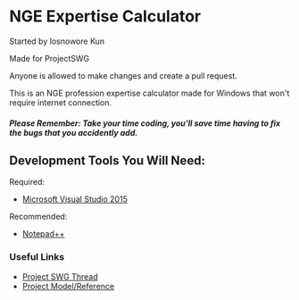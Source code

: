# NGE Expertise Calculator

Started by Iosnowore Kun

Made for ProjectSWG

Anyone is allowed to make changes and create a pull request.

This is an NGE profession expertise calculator made for Windows that won't require internet connection.

##### *Please Remember: Take your time coding, you'll save time having to fix the bugs that you accidently add.*

## Development Tools You Will Need:
Required:
* [Microsoft Visual Studio 2015](https://goo.gl/6iKdV4)

Recommended:
* [Notepad++](https://goo.gl/Ctz9Mk)

### Useful Links
* [Project SWG Thread](https://github.com/Mesagoppinmypants/ExpertiseCalculator)
* [Project Model/Reference](http://www.oekevo.org/expertisecalculator)
